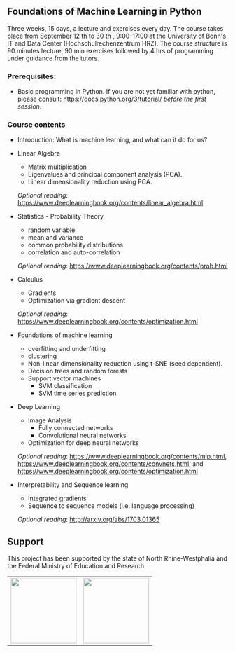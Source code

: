 ## Foundations of Machine Learning in Python
Three weeks, 15 days, a lecture and exercises every day. The course takes place from September 12 th  to 30 th , 9:00-17:00 at the University of Bonn's IT and Data Center (Hochschulrechenzentrum HRZ). The course structure is 90 minutes lecture, 90 min exercises followed by 4 hrs of programming under guidance from the tutors.

### Prerequisites:
- Basic programming in Python.
    If you are not yet familiar with python, please consult:
    https://docs.python.org/3/tutorial/
    *before the first session*.

### Course contents
- Introduction: What is machine learning, and what can it do for us?

- Linear Algebra
    - Matrix multiplication
    - Eigenvalues and principal component analysis (PCA).
    - Linear dimensionality reduction using PCA.

    *Optional reading*: https://www.deeplearningbook.org/contents/linear_algebra.html

- Statistics - Probability Theory
    - random variable
    - mean and variance
    - common probability distributions
    - correlation and auto-correlation

    *Optional reading*: https://www.deeplearningbook.org/contents/prob.html

- Calculus 
    - Gradients
    - Optimization via gradient descent

    *Optional reading*: https://www.deeplearningbook.org/contents/optimization.html

- Foundations of machine learning
    - overfitting and underfitting
    - clustering
    - Non-linear dimensionality reduction using t-SNE (seed dependent).
    - Decision trees and random forests
    - Support vector machines
        - SVM classification
        - SVM time series prediction.

- Deep Learning
    - Image Analysis
        - Fully connected networks
        - Convolutional neural networks
    - Optimization for deep neural networks

    *Optional reading*: https://www.deeplearningbook.org/contents/mlp.html,
    https://www.deeplearningbook.org/contents/convnets.html, and
    https://www.deeplearningbook.org/contents/optimization.html


- Interpretability and Sequence learning
    - Integrated gradients
    - Sequence to sequence models (i.e. language processing)

    *Optional reading*: http://arxiv.org/abs/1703.01365



## Support

This project has been supported by the state of North Rhine-Westphalia and the Federal Ministry of Education and Research

<table>
<tr>
    <td><img src="https://github.com/Machine-Learning-Foundations/.github/blob/main/profile/img/BMBF_gefoerdert_2017_en.jpg" height="150"></td>
    <td><img src="https://github.com/Machine-Learning-Foundations/.github/blob/main/profile/img/nrw-logo.png" height="150"></td>
</tr>
</table>
